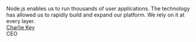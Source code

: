 Node.js enables us to run thousands of user applications. The technology has allowed us to rapidly build and expand our platform. We rely on it at every layer.  
[Charlie Key](http://modulus.io)  
CEO
